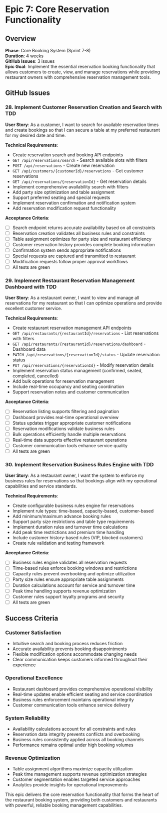 # Epic 7: Core Reservation Functionality

## Overview
**Phase**: Core Booking System (Sprint 7-8)  
**Duration**: 4 weeks  
**GitHub Issues**: 3 issues  
**Epic Goal**: Implement the essential reservation booking functionality that allows customers to create, view, and manage reservations while providing restaurant owners with comprehensive reservation management tools.

## GitHub Issues

### 28. Implement Customer Reservation Creation and Search with TDD

**User Story**: As a customer, I want to search for available reservation times and create bookings so that I can secure a table at my preferred restaurant for my desired date and time.

**Technical Requirements**:
- Create reservation search and booking API endpoints
- `GET /api/reservations/search` - Search available slots with filters
- `POST /api/reservations` - Create new reservation
- `GET /api/customers/{customerId}/reservations` - Get customer reservations
- `GET /api/reservations/{reservationId}` - Get reservation details
- Implement comprehensive availability search with filters
- Add party size optimization and table assignment
- Support preferred seating and special requests
- Implement reservation confirmation and notification system
- Add reservation modification request functionality

**Acceptance Criteria**:
- [ ] Search endpoint returns accurate availability based on all constraints
- [ ] Reservation creation validates all business rules and constraints
- [ ] Table assignment optimizes for party size and restaurant efficiency
- [ ] Customer reservation history provides complete booking information
- [ ] Confirmation system sends appropriate notifications
- [ ] Special requests are captured and transmitted to restaurant
- [ ] Modification requests follow proper approval workflows
- [ ] All tests are green

### 29. Implement Restaurant Reservation Management Dashboard with TDD

**User Story**: As a restaurant owner, I want to view and manage all reservations for my restaurant so that I can optimize operations and provide excellent customer service.

**Technical Requirements**:
- Create restaurant reservation management API endpoints
- `GET /api/restaurants/{restaurantId}/reservations` - List reservations with filters
- `GET /api/restaurants/{restaurantId}/reservations/dashboard` - Dashboard data
- `PATCH /api/reservations/{reservationId}/status` - Update reservation status
- `PUT /api/reservations/{reservationId}` - Modify reservation details
- Implement reservation status management (confirmed, seated, completed, cancelled)
- Add bulk operations for reservation management
- Include real-time occupancy and seating coordination
- Support reservation notes and customer communication

**Acceptance Criteria**:
- [ ] Reservation listing supports filtering and pagination
- [ ] Dashboard provides real-time operational overview
- [ ] Status updates trigger appropriate customer notifications
- [ ] Reservation modifications validate business rules
- [ ] Bulk operations efficiently handle multiple reservations
- [ ] Real-time data supports effective restaurant operations
- [ ] Customer communication tools enhance service quality
- [ ] All tests are green

### 30. Implement Reservation Business Rules Engine with TDD

**User Story**: As a restaurant owner, I want the system to enforce my business rules for reservations so that bookings align with my operational capabilities and service standards.

**Technical Requirements**:
- Create configurable business rules engine for reservations
- Implement rule types: time-based, capacity-based, customer-based
- Add minimum/maximum advance booking rules
- Support party size restrictions and table type requirements
- Implement duration rules and turnover time calculations
- Add peak time restrictions and premium time handling
- Include customer history-based rules (VIP, blocked customers)
- Create rule validation and testing framework

**Acceptance Criteria**:
- [ ] Business rules engine validates all reservation requests
- [ ] Time-based rules enforce booking windows and restrictions
- [ ] Capacity rules prevent overbooking and optimize utilization
- [ ] Party size rules ensure appropriate table assignments
- [ ] Duration calculations account for service and turnover time
- [ ] Peak time handling supports revenue optimization
- [ ] Customer rules support loyalty programs and security
- [ ] All tests are green

## Success Criteria

### Customer Satisfaction
- Intuitive search and booking process reduces friction
- Accurate availability prevents booking disappointments
- Flexible modification options accommodate changing needs
- Clear communication keeps customers informed throughout their experience

### Operational Excellence
- Restaurant dashboard provides comprehensive operational visibility
- Real-time updates enable efficient seating and service coordination
- Business rules enforcement maintains operational integrity
- Customer communication tools enhance service delivery

### System Reliability
- Availability calculations account for all constraints and rules
- Reservation data integrity prevents conflicts and overbooking
- Business rules consistently applied across all booking channels
- Performance remains optimal under high booking volumes

### Revenue Optimization
- Table assignment algorithms maximize capacity utilization
- Peak time management supports revenue optimization strategies
- Customer segmentation enables targeted service approaches
- Analytics provide insights for operational improvements

This epic delivers the core reservation functionality that forms the heart of the restaurant booking system, providing both customers and restaurants with powerful, reliable booking management capabilities.
